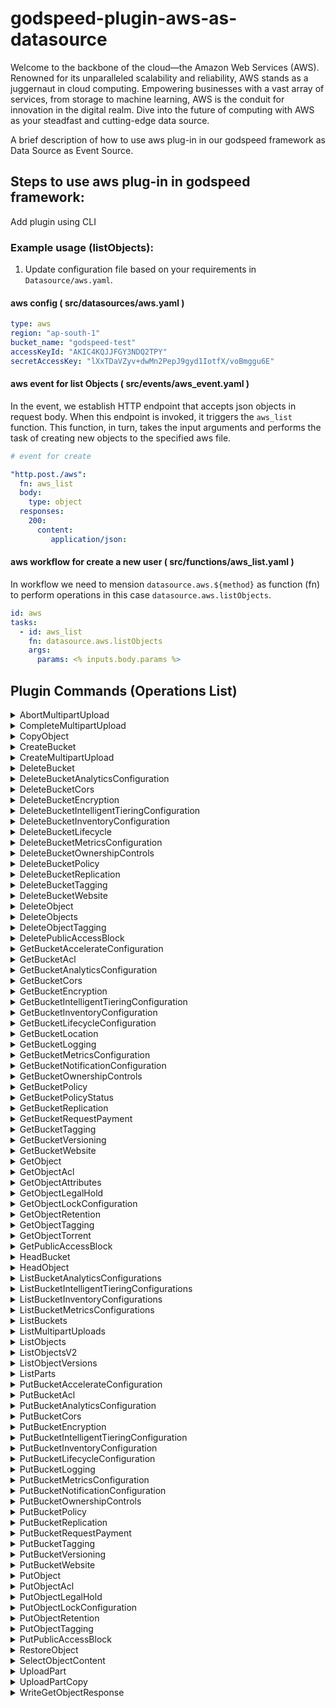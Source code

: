 
# godspeed-plugin-aws-as-datasource

Welcome to the backbone of the cloud—the Amazon Web Services (AWS). Renowned for its unparalleled scalability and reliability, AWS stands as a juggernaut in cloud computing. Empowering businesses with a vast array of services, from storage to machine learning, AWS is the conduit for innovation in the digital realm. Dive into the future of computing with AWS as your steadfast and cutting-edge data source.

A brief description of how to use aws plug-in in our godspeed framework as Data Source as Event Source. 

## Steps to use aws plug-in in godspeed framework:


Add plugin using CLI 

### Example usage (listObjects):

1. Update configuration file based on your requirements in `Datasource/aws.yaml`.
#### aws config ( src/datasources/aws.yaml )
```yaml
type: aws
region: "ap-south-1"
bucket_name: "godspeed-test"
accessKeyId: "AKIC4KQJJFGY3NDQ2TPY"
secretAccessKey: "lXxTDaVZyv+dwMn2PepJ9gyd1IotfX/voBmggu6E"


```



#### aws event for list Objects  ( src/events/aws_event.yaml )
In the event, we establish HTTP endpoint that accepts json objects in request body. When this endpoint is invoked, it triggers the `aws_list` function. This function, in turn, takes the  input arguments and performs the task of creating new objects to the specified aws file.
```yaml
# event for create

"http.post./aws":
  fn: aws_list
  body:
    type: object
  responses:
    200:
      content:
         application/json:

```
#### aws workflow for create a new user ( src/functions/aws_list.yaml )

In workflow we need to mension `datasource.aws.${method}` as function (fn) to perform operations in this case `datasource.aws.listObjects`.

```yaml
id: aws
tasks:
  - id: aws_list
    fn: datasource.aws.listObjects
    args:
      params: <% inputs.body.params %>

```

## Plugin Commands (Operations List)

<details>
<summary>
AbortMultipartUpload


</summary>
required params

   - Bucket
   - Key
   - UploadId

[Command API Reference](https://docs.aws.amazon.com/AWSJavaScriptSDK/v3/latest/clients/client-s3/classes/abortmultipartuploadcommand.html) / [Input](https://docs.aws.amazon.com/AWSJavaScriptSDK/v3/latest/clients/client-s3/interfaces/abortmultipartuploadcommandinput.html) / [Output](https://docs.aws.amazon.com/AWSJavaScriptSDK/v3/latest/clients/client-s3/interfaces/abortmultipartuploadcommandoutput.html)

</details>
<details>
<summary>
CompleteMultipartUpload
</summary>

required params

   - Bucket
   - Key
   - MultipartUpload
     - Parts

[Command API Reference](https://docs.aws.amazon.com/AWSJavaScriptSDK/v3/latest/clients/client-s3/classes/completemultipartuploadcommand.html) / [Input](https://docs.aws.amazon.com/AWSJavaScriptSDK/v3/latest/clients/client-s3/interfaces/completemultipartuploadcommandinput.html) / [Output](https://docs.aws.amazon.com/AWSJavaScriptSDK/v3/latest/clients/client-s3/interfaces/completemultipartuploadcommandoutput.html)

</details>
<details>
<summary>
CopyObject
</summary>

required params

   - Bucket
   - CopySource
   - Key

[Command API Reference](https://docs.aws.amazon.com/AWSJavaScriptSDK/v3/latest/clients/client-s3/classes/copyobjectcommand.html) / [Input](https://docs.aws.amazon.com/AWSJavaScriptSDK/v3/latest/clients/client-s3/interfaces/copyobjectcommandinput.html) / [Output](https://docs.aws.amazon.com/AWSJavaScriptSDK/v3/latest/clients/client-s3/interfaces/copyobjectcommandoutput.html)

</details>
<details>
<summary>
CreateBucket
</summary>
required params

   - Bucket

[Command API Reference](https://docs.aws.amazon.com/AWSJavaScriptSDK/v3/latest/clients/client-s3/classes/createbucketcommand.html) / [Input](https://docs.aws.amazon.com/AWSJavaScriptSDK/v3/latest/clients/client-s3/interfaces/createbucketcommandinput.html) / [Output](https://docs.aws.amazon.com/AWSJavaScriptSDK/v3/latest/clients/client-s3/interfaces/createbucketcommandoutput.html)

</details>
<details>
<summary>
CreateMultipartUpload
</summary>
required params

   - Bucket
   - Key

[Command API Reference](https://docs.aws.amazon.com/AWSJavaScriptSDK/v3/latest/clients/client-s3/classes/createmultipartuploadcommand.html) / [Input](https://docs.aws.amazon.com/AWSJavaScriptSDK/v3/latest/clients/client-s3/interfaces/createmultipartuploadcommandinput.html) / [Output](https://docs.aws.amazon.com/AWSJavaScriptSDK/v3/latest/clients/client-s3/interfaces/createmultipartuploadcommandoutput.html)

</details>
<details>
<summary>
DeleteBucket
</summary>

required params

   - Bucket

[Command API Reference](https://docs.aws.amazon.com/AWSJavaScriptSDK/v3/latest/clients/client-s3/classes/deletebucketcommand.html) / [Input](https://docs.aws.amazon.com/AWSJavaScriptSDK/v3/latest/clients/client-s3/interfaces/deletebucketcommandinput.html) / [Output](https://docs.aws.amazon.com/AWSJavaScriptSDK/v3/latest/clients/client-s3/interfaces/deletebucketcommandoutput.html)

</details>
<details>
<summary>
DeleteBucketAnalyticsConfiguration
</summary>
required params

   - Bucket
   - Id

[Command API Reference](https://docs.aws.amazon.com/AWSJavaScriptSDK/v3/latest/clients/client-s3/classes/deletebucketanalyticsconfigurationcommand.html) / [Input](https://docs.aws.amazon.com/AWSJavaScriptSDK/v3/latest/clients/client-s3/interfaces/deletebucketanalyticsconfigurationcommandinput.html) / [Output](https://docs.aws.amazon.com/AWSJavaScriptSDK/v3/latest/clients/client-s3/interfaces/deletebucketanalyticsconfigurationcommandoutput.html)

</details>
<details>
<summary>
DeleteBucketCors
</summary>

required params

   - Bucket

[Command API Reference](https://docs.aws.amazon.com/AWSJavaScriptSDK/v3/latest/clients/client-s3/classes/deletebucketcorscommand.html) / [Input](https://docs.aws.amazon.com/AWSJavaScriptSDK/v3/latest/clients/client-s3/interfaces/deletebucketcorscommandinput.html) / [Output](https://docs.aws.amazon.com/AWSJavaScriptSDK/v3/latest/clients/client-s3/interfaces/deletebucketcorscommandoutput.html)

</details>
<details>
<summary>
DeleteBucketEncryption
</summary>


required params

   - Bucket


[Command API Reference](https://docs.aws.amazon.com/AWSJavaScriptSDK/v3/latest/clients/client-s3/classes/deletebucketencryptioncommand.html) / [Input](https://docs.aws.amazon.com/AWSJavaScriptSDK/v3/latest/clients/client-s3/interfaces/deletebucketencryptioncommandinput.html) / [Output](https://docs.aws.amazon.com/AWSJavaScriptSDK/v3/latest/clients/client-s3/interfaces/deletebucketencryptioncommandoutput.html)

</details>
<details>
<summary>
DeleteBucketIntelligentTieringConfiguration
</summary>
required params

   - Bucket
   - Id

[Command API Reference](https://docs.aws.amazon.com/AWSJavaScriptSDK/v3/latest/clients/client-s3/classes/deletebucketintelligenttieringconfigurationcommand.html) / [Input](https://docs.aws.amazon.com/AWSJavaScriptSDK/v3/latest/clients/client-s3/interfaces/deletebucketintelligenttieringconfigurationcommandinput.html) / [Output](https://docs.aws.amazon.com/AWSJavaScriptSDK/v3/latest/clients/client-s3/interfaces/deletebucketintelligenttieringconfigurationcommandoutput.html)

</details>
<details>
<summary>
DeleteBucketInventoryConfiguration
</summary>
required params

   - Bucket
   - Id

[Command API Reference](https://docs.aws.amazon.com/AWSJavaScriptSDK/v3/latest/clients/client-s3/classes/deletebucketinventoryconfigurationcommand.html) / [Input](https://docs.aws.amazon.com/AWSJavaScriptSDK/v3/latest/clients/client-s3/interfaces/deletebucketinventoryconfigurationcommandinput.html) / [Output](https://docs.aws.amazon.com/AWSJavaScriptSDK/v3/latest/clients/client-s3/interfaces/deletebucketinventoryconfigurationcommandoutput.html)

</details>
<details>
<summary>
DeleteBucketLifecycle
</summary>
required params

   - Bucket


[Command API Reference](https://docs.aws.amazon.com/AWSJavaScriptSDK/v3/latest/clients/client-s3/classes/deletebucketlifecyclecommand.html) / [Input](https://docs.aws.amazon.com/AWSJavaScriptSDK/v3/latest/clients/client-s3/interfaces/deletebucketlifecyclecommandinput.html) / [Output](https://docs.aws.amazon.com/AWSJavaScriptSDK/v3/latest/clients/client-s3/interfaces/deletebucketlifecyclecommandoutput.html)

</details>
<details>
<summary>
DeleteBucketMetricsConfiguration
</summary>
required params

   - Bucket
   - Id

[Command API Reference](https://docs.aws.amazon.com/AWSJavaScriptSDK/v3/latest/clients/client-s3/classes/deletebucketmetricsconfigurationcommand.html) / [Input](https://docs.aws.amazon.com/AWSJavaScriptSDK/v3/latest/clients/client-s3/interfaces/deletebucketmetricsconfigurationcommandinput.html) / [Output](https://docs.aws.amazon.com/AWSJavaScriptSDK/v3/latest/clients/client-s3/interfaces/deletebucketmetricsconfigurationcommandoutput.html)

</details>
<details>
<summary>
DeleteBucketOwnershipControls
</summary>
required params

   - Bucket

[Command API Reference](https://docs.aws.amazon.com/AWSJavaScriptSDK/v3/latest/clients/client-s3/classes/deletebucketownershipcontrolscommand.html) / [Input](https://docs.aws.amazon.com/AWSJavaScriptSDK/v3/latest/clients/client-s3/interfaces/deletebucketownershipcontrolscommandinput.html) / [Output](https://docs.aws.amazon.com/AWSJavaScriptSDK/v3/latest/clients/client-s3/interfaces/deletebucketownershipcontrolscommandoutput.html)

</details>
<details>
<summary>
DeleteBucketPolicy
</summary>
required params

   - Bucket

[Command API Reference](https://docs.aws.amazon.com/AWSJavaScriptSDK/v3/latest/clients/client-s3/classes/deletebucketpolicycommand.html) / [Input](https://docs.aws.amazon.com/AWSJavaScriptSDK/v3/latest/clients/client-s3/interfaces/deletebucketpolicycommandinput.html) / [Output](https://docs.aws.amazon.com/AWSJavaScriptSDK/v3/latest/clients/client-s3/interfaces/deletebucketpolicycommandoutput.html)

</details>
<details>
<summary>
DeleteBucketReplication
</summary>
required params

   - Bucket

[Command API Reference](https://docs.aws.amazon.com/AWSJavaScriptSDK/v3/latest/clients/client-s3/classes/deletebucketreplicationcommand.html) / [Input](https://docs.aws.amazon.com/AWSJavaScriptSDK/v3/latest/clients/client-s3/interfaces/deletebucketreplicationcommandinput.html) / [Output](https://docs.aws.amazon.com/AWSJavaScriptSDK/v3/latest/clients/client-s3/interfaces/deletebucketreplicationcommandoutput.html)

</details>
<details>
<summary>
DeleteBucketTagging
</summary>
required params

   - Bucket

[Command API Reference](https://docs.aws.amazon.com/AWSJavaScriptSDK/v3/latest/clients/client-s3/classes/deletebuckettaggingcommand.html) / [Input](https://docs.aws.amazon.com/AWSJavaScriptSDK/v3/latest/clients/client-s3/interfaces/deletebuckettaggingcommandinput.html) / [Output](https://docs.aws.amazon.com/AWSJavaScriptSDK/v3/latest/clients/client-s3/interfaces/deletebuckettaggingcommandoutput.html)

</details>
<details>
<summary>
DeleteBucketWebsite
</summary>
required params

   - Bucket

[Command API Reference](https://docs.aws.amazon.com/AWSJavaScriptSDK/v3/latest/clients/client-s3/classes/deletebucketwebsitecommand.html) / [Input](https://docs.aws.amazon.com/AWSJavaScriptSDK/v3/latest/clients/client-s3/interfaces/deletebucketwebsitecommandinput.html) / [Output](https://docs.aws.amazon.com/AWSJavaScriptSDK/v3/latest/clients/client-s3/interfaces/deletebucketwebsitecommandoutput.html)

</details>
<details>
<summary>
DeleteObject
</summary>

required params

- Bucket
- Key

[Command API Reference](https://docs.aws.amazon.com/AWSJavaScriptSDK/v3/latest/clients/client-s3/classes/deleteobjectcommand.html) / [Input](https://docs.aws.amazon.com/AWSJavaScriptSDK/v3/latest/clients/client-s3/interfaces/deleteobjectcommandinput.html) / [Output](https://docs.aws.amazon.com/AWSJavaScriptSDK/v3/latest/clients/client-s3/interfaces/deleteobjectcommandoutput.html)

</details>
<details>
<summary>
DeleteObjects
</summary>

require params

  - Bucket
  - Delete
      - Objects
      
[Command API Reference](https://docs.aws.amazon.com/AWSJavaScriptSDK/v3/latest/clients/client-s3/classes/deleteobjectscommand.html) / [Input](https://docs.aws.amazon.com/AWSJavaScriptSDK/v3/latest/clients/client-s3/interfaces/deleteobjectscommandinput.html) / [Output](https://docs.aws.amazon.com/AWSJavaScriptSDK/v3/latest/clients/client-s3/interfaces/deleteobjectscommandoutput.html)

</details>
<details>
<summary>
DeleteObjectTagging
</summary>

required params

- Bucket
- Key

[Command API Reference](https://docs.aws.amazon.com/AWSJavaScriptSDK/v3/latest/clients/client-s3/classes/deleteobjecttaggingcommand.html) / [Input](https://docs.aws.amazon.com/AWSJavaScriptSDK/v3/latest/clients/client-s3/interfaces/deleteobjecttaggingcommandinput.html) / [Output](https://docs.aws.amazon.com/AWSJavaScriptSDK/v3/latest/clients/client-s3/interfaces/deleteobjecttaggingcommandoutput.html)

</details>
<details>
<summary>
DeletePublicAccessBlock
</summary>
required params

   - Bucket

[Command API Reference](https://docs.aws.amazon.com/AWSJavaScriptSDK/v3/latest/clients/client-s3/classes/deletepublicaccessblockcommand.html) / [Input](https://docs.aws.amazon.com/AWSJavaScriptSDK/v3/latest/clients/client-s3/interfaces/deletepublicaccessblockcommandinput.html) / [Output](https://docs.aws.amazon.com/AWSJavaScriptSDK/v3/latest/clients/client-s3/interfaces/deletepublicaccessblockcommandoutput.html)

</details>
<details>
<summary>
GetBucketAccelerateConfiguration
</summary>
required params

   - Bucket

[Command API Reference](https://docs.aws.amazon.com/AWSJavaScriptSDK/v3/latest/clients/client-s3/classes/getbucketaccelerateconfigurationcommand.html) / [Input](https://docs.aws.amazon.com/AWSJavaScriptSDK/v3/latest/clients/client-s3/interfaces/getbucketaccelerateconfigurationcommandinput.html) / [Output](https://docs.aws.amazon.com/AWSJavaScriptSDK/v3/latest/clients/client-s3/interfaces/getbucketaccelerateconfigurationcommandoutput.html)

</details>
<details>
<summary>
GetBucketAcl
</summary>
required params

   - Bucket

[Command API Reference](https://docs.aws.amazon.com/AWSJavaScriptSDK/v3/latest/clients/client-s3/classes/getbucketaclcommand.html) / [Input](https://docs.aws.amazon.com/AWSJavaScriptSDK/v3/latest/clients/client-s3/interfaces/getbucketaclcommandinput.html) / [Output](https://docs.aws.amazon.com/AWSJavaScriptSDK/v3/latest/clients/client-s3/interfaces/getbucketaclcommandoutput.html)

</details>
<details>
<summary>
GetBucketAnalyticsConfiguration
</summary>

required params

- Bucket
- Id

[Command API Reference](https://docs.aws.amazon.com/AWSJavaScriptSDK/v3/latest/clients/client-s3/classes/getbucketanalyticsconfigurationcommand.html) / [Input](https://docs.aws.amazon.com/AWSJavaScriptSDK/v3/latest/clients/client-s3/interfaces/getbucketanalyticsconfigurationcommandinput.html) / [Output](https://docs.aws.amazon.com/AWSJavaScriptSDK/v3/latest/clients/client-s3/interfaces/getbucketanalyticsconfigurationcommandoutput.html)

</details>
<details>
<summary>
GetBucketCors
</summary>
required params

   - Bucket

[Command API Reference](https://docs.aws.amazon.com/AWSJavaScriptSDK/v3/latest/clients/client-s3/classes/getbucketcorscommand.html) / [Input](https://docs.aws.amazon.com/AWSJavaScriptSDK/v3/latest/clients/client-s3/interfaces/getbucketcorscommandinput.html) / [Output](https://docs.aws.amazon.com/AWSJavaScriptSDK/v3/latest/clients/client-s3/interfaces/getbucketcorscommandoutput.html)

</details>
<details>
<summary>
GetBucketEncryption
</summary>
required params

   - Bucket

[Command API Reference](https://docs.aws.amazon.com/AWSJavaScriptSDK/v3/latest/clients/client-s3/classes/getbucketencryptioncommand.html) / [Input](https://docs.aws.amazon.com/AWSJavaScriptSDK/v3/latest/clients/client-s3/interfaces/getbucketencryptioncommandinput.html) / [Output](https://docs.aws.amazon.com/AWSJavaScriptSDK/v3/latest/clients/client-s3/interfaces/getbucketencryptioncommandoutput.html)

</details>
<details>
<summary>
GetBucketIntelligentTieringConfiguration
</summary>

required params

- Bucket
- Id

[Command API Reference](https://docs.aws.amazon.com/AWSJavaScriptSDK/v3/latest/clients/client-s3/classes/getbucketintelligenttieringconfigurationcommand.html) / [Input](https://docs.aws.amazon.com/AWSJavaScriptSDK/v3/latest/clients/client-s3/interfaces/getbucketintelligenttieringconfigurationcommandinput.html) / [Output](https://docs.aws.amazon.com/AWSJavaScriptSDK/v3/latest/clients/client-s3/interfaces/getbucketintelligenttieringconfigurationcommandoutput.html)

</details>
<details>
<summary>
GetBucketInventoryConfiguration
</summary>
required params

- Bucket
- Key

[Command API Reference](https://docs.aws.amazon.com/AWSJavaScriptSDK/v3/latest/clients/client-s3/classes/getbucketinventoryconfigurationcommand.html) / [Input](https://docs.aws.amazon.com/AWSJavaScriptSDK/v3/latest/clients/client-s3/interfaces/getbucketinventoryconfigurationcommandinput.html) / [Output](https://docs.aws.amazon.com/AWSJavaScriptSDK/v3/latest/clients/client-s3/interfaces/getbucketinventoryconfigurationcommandoutput.html)

</details>
<details>
<summary>
GetBucketLifecycleConfiguration
</summary>

required params

- Bucket

[Command API Reference](https://docs.aws.amazon.com/AWSJavaScriptSDK/v3/latest/clients/client-s3/classes/getbucketlifecycleconfigurationcommand.html) / [Input](https://docs.aws.amazon.com/AWSJavaScriptSDK/v3/latest/clients/client-s3/interfaces/getbucketlifecycleconfigurationcommandinput.html) / [Output](https://docs.aws.amazon.com/AWSJavaScriptSDK/v3/latest/clients/client-s3/interfaces/getbucketlifecycleconfigurationcommandoutput.html)

</details>
<details>
<summary>
GetBucketLocation
</summary>
required params

- Bucket

[Command API Reference](https://docs.aws.amazon.com/AWSJavaScriptSDK/v3/latest/clients/client-s3/classes/getbucketlocationcommand.html) / [Input](https://docs.aws.amazon.com/AWSJavaScriptSDK/v3/latest/clients/client-s3/interfaces/getbucketlocationcommandinput.html) / [Output](https://docs.aws.amazon.com/AWSJavaScriptSDK/v3/latest/clients/client-s3/interfaces/getbucketlocationcommandoutput.html)

</details>
<details>
<summary>
GetBucketLogging
</summary>
required params

- Bucket

[Command API Reference](https://docs.aws.amazon.com/AWSJavaScriptSDK/v3/latest/clients/client-s3/classes/getbucketloggingcommand.html) / [Input](https://docs.aws.amazon.com/AWSJavaScriptSDK/v3/latest/clients/client-s3/interfaces/getbucketloggingcommandinput.html) / [Output](https://docs.aws.amazon.com/AWSJavaScriptSDK/v3/latest/clients/client-s3/interfaces/getbucketloggingcommandoutput.html)

</details>
<details>
<summary>
GetBucketMetricsConfiguration
</summary>
required params

- Bucket
- Id

[Command API Reference](https://docs.aws.amazon.com/AWSJavaScriptSDK/v3/latest/clients/client-s3/classes/getbucketmetricsconfigurationcommand.html) / [Input](https://docs.aws.amazon.com/AWSJavaScriptSDK/v3/latest/clients/client-s3/interfaces/getbucketmetricsconfigurationcommandinput.html) / [Output](https://docs.aws.amazon.com/AWSJavaScriptSDK/v3/latest/clients/client-s3/interfaces/getbucketmetricsconfigurationcommandoutput.html)

</details>
<details>
<summary>
GetBucketNotificationConfiguration
</summary>
required params

- Bucket
 
[Command API Reference](https://docs.aws.amazon.com/AWSJavaScriptSDK/v3/latest/clients/client-s3/classes/getbucketnotificationconfigurationcommand.html) / [Input](https://docs.aws.amazon.com/AWSJavaScriptSDK/v3/latest/clients/client-s3/interfaces/getbucketnotificationconfigurationcommandinput.html) / [Output](https://docs.aws.amazon.com/AWSJavaScriptSDK/v3/latest/clients/client-s3/interfaces/getbucketnotificationconfigurationcommandoutput.html)

</details>
<details>
<summary>
GetBucketOwnershipControls
</summary>
required params

- Bucket
 
[Command API Reference](https://docs.aws.amazon.com/AWSJavaScriptSDK/v3/latest/clients/client-s3/classes/getbucketownershipcontrolscommand.html) / [Input](https://docs.aws.amazon.com/AWSJavaScriptSDK/v3/latest/clients/client-s3/interfaces/getbucketownershipcontrolscommandinput.html) / [Output](https://docs.aws.amazon.com/AWSJavaScriptSDK/v3/latest/clients/client-s3/interfaces/getbucketownershipcontrolscommandoutput.html)

</details>
<details>
<summary>
GetBucketPolicy
</summary>
required params

- Bucket
 
[Command API Reference](https://docs.aws.amazon.com/AWSJavaScriptSDK/v3/latest/clients/client-s3/classes/getbucketpolicycommand.html) / [Input](https://docs.aws.amazon.com/AWSJavaScriptSDK/v3/latest/clients/client-s3/interfaces/getbucketpolicycommandinput.html) / [Output](https://docs.aws.amazon.com/AWSJavaScriptSDK/v3/latest/clients/client-s3/interfaces/getbucketpolicycommandoutput.html)

</details>
<details>
<summary>
GetBucketPolicyStatus
</summary>
required params

- Bucket
 
[Command API Reference](https://docs.aws.amazon.com/AWSJavaScriptSDK/v3/latest/clients/client-s3/classes/getbucketpolicystatuscommand.html) / [Input](https://docs.aws.amazon.com/AWSJavaScriptSDK/v3/latest/clients/client-s3/interfaces/getbucketpolicystatuscommandinput.html) / [Output](https://docs.aws.amazon.com/AWSJavaScriptSDK/v3/latest/clients/client-s3/interfaces/getbucketpolicystatuscommandoutput.html)

</details>
<details>
<summary>
GetBucketReplication
</summary>
required params

- Bucket
 
[Command API Reference](https://docs.aws.amazon.com/AWSJavaScriptSDK/v3/latest/clients/client-s3/classes/getbucketreplicationcommand.html) / [Input](https://docs.aws.amazon.com/AWSJavaScriptSDK/v3/latest/clients/client-s3/interfaces/getbucketreplicationcommandinput.html) / [Output](https://docs.aws.amazon.com/AWSJavaScriptSDK/v3/latest/clients/client-s3/interfaces/getbucketreplicationcommandoutput.html)

</details>
<details>
<summary>
GetBucketRequestPayment
</summary>
required params

- Bucket
 
[Command API Reference](https://docs.aws.amazon.com/AWSJavaScriptSDK/v3/latest/clients/client-s3/classes/getbucketrequestpaymentcommand.html) / [Input](https://docs.aws.amazon.com/AWSJavaScriptSDK/v3/latest/clients/client-s3/interfaces/getbucketrequestpaymentcommandinput.html) / [Output](https://docs.aws.amazon.com/AWSJavaScriptSDK/v3/latest/clients/client-s3/interfaces/getbucketrequestpaymentcommandoutput.html)

</details>
<details>
<summary>
GetBucketTagging
</summary>
required params

- Bucket
 
[Command API Reference](https://docs.aws.amazon.com/AWSJavaScriptSDK/v3/latest/clients/client-s3/classes/getbuckettaggingcommand.html) / [Input](https://docs.aws.amazon.com/AWSJavaScriptSDK/v3/latest/clients/client-s3/interfaces/getbuckettaggingcommandinput.html) / [Output](https://docs.aws.amazon.com/AWSJavaScriptSDK/v3/latest/clients/client-s3/interfaces/getbuckettaggingcommandoutput.html)

</details>
<details>
<summary>
GetBucketVersioning
</summary>
required params

- Bucket
 
[Command API Reference](https://docs.aws.amazon.com/AWSJavaScriptSDK/v3/latest/clients/client-s3/classes/getbucketversioningcommand.html) / [Input](https://docs.aws.amazon.com/AWSJavaScriptSDK/v3/latest/clients/client-s3/interfaces/getbucketversioningcommandinput.html) / [Output](https://docs.aws.amazon.com/AWSJavaScriptSDK/v3/latest/clients/client-s3/interfaces/getbucketversioningcommandoutput.html)

</details>
<details>
<summary>
GetBucketWebsite
</summary>
required params

- Bucket
 
[Command API Reference](https://docs.aws.amazon.com/AWSJavaScriptSDK/v3/latest/clients/client-s3/classes/getbucketwebsitecommand.html) / [Input](https://docs.aws.amazon.com/AWSJavaScriptSDK/v3/latest/clients/client-s3/interfaces/getbucketwebsitecommandinput.html) / [Output](https://docs.aws.amazon.com/AWSJavaScriptSDK/v3/latest/clients/client-s3/interfaces/getbucketwebsitecommandoutput.html)

</details>
<details>
<summary>
GetObject
</summary>
required params

   - Bucket
   - key

[Command API Reference](https://docs.aws.amazon.com/AWSJavaScriptSDK/v3/latest/clients/client-s3/classes/getobjectcommand.html) / [Input](https://docs.aws.amazon.com/AWSJavaScriptSDK/v3/latest/clients/client-s3/interfaces/getobjectcommandinput.html) / [Output](https://docs.aws.amazon.com/AWSJavaScriptSDK/v3/latest/clients/client-s3/interfaces/getobjectcommandoutput.html)

</details>
<details>
<summary>
GetObjectAcl
</summary>
required params

   - Bucket
   - key

[Command API Reference](https://docs.aws.amazon.com/AWSJavaScriptSDK/v3/latest/clients/client-s3/classes/getobjectaclcommand.html) / [Input](https://docs.aws.amazon.com/AWSJavaScriptSDK/v3/latest/clients/client-s3/interfaces/getobjectaclcommandinput.html) / [Output](https://docs.aws.amazon.com/AWSJavaScriptSDK/v3/latest/clients/client-s3/interfaces/getobjectaclcommandoutput.html)

</details>
<details>
<summary>
GetObjectAttributes
</summary>
required params

   - Bucket
   - key

[Command API Reference](https://docs.aws.amazon.com/AWSJavaScriptSDK/v3/latest/clients/client-s3/classes/getobjectattributescommand.html) / [Input](https://docs.aws.amazon.com/AWSJavaScriptSDK/v3/latest/clients/client-s3/interfaces/getobjectattributescommandinput.html) / [Output](https://docs.aws.amazon.com/AWSJavaScriptSDK/v3/latest/clients/client-s3/interfaces/getobjectattributescommandoutput.html)

</details>
<details>
<summary>
GetObjectLegalHold
</summary>
required params

   - Bucket
   - key

[Command API Reference](https://docs.aws.amazon.com/AWSJavaScriptSDK/v3/latest/clients/client-s3/classes/getobjectlegalholdcommand.html) / [Input](https://docs.aws.amazon.com/AWSJavaScriptSDK/v3/latest/clients/client-s3/interfaces/getobjectlegalholdcommandinput.html) / [Output](https://docs.aws.amazon.com/AWSJavaScriptSDK/v3/latest/clients/client-s3/interfaces/getobjectlegalholdcommandoutput.html)

</details>
<details>
<summary>
GetObjectLockConfiguration
</summary>
required params

   - Bucket
   - key

[Command API Reference](https://docs.aws.amazon.com/AWSJavaScriptSDK/v3/latest/clients/client-s3/classes/getobjectlockconfigurationcommand.html) / [Input](https://docs.aws.amazon.com/AWSJavaScriptSDK/v3/latest/clients/client-s3/interfaces/getobjectlockconfigurationcommandinput.html) / [Output](https://docs.aws.amazon.com/AWSJavaScriptSDK/v3/latest/clients/client-s3/interfaces/getobjectlockconfigurationcommandoutput.html)

</details>
<details>
<summary>
GetObjectRetention
</summary>
required params

   - Bucket
   - key

[Command API Reference](https://docs.aws.amazon.com/AWSJavaScriptSDK/v3/latest/clients/client-s3/classes/getobjectretentioncommand.html) / [Input](https://docs.aws.amazon.com/AWSJavaScriptSDK/v3/latest/clients/client-s3/interfaces/getobjectretentioncommandinput.html) / [Output](https://docs.aws.amazon.com/AWSJavaScriptSDK/v3/latest/clients/client-s3/interfaces/getobjectretentioncommandoutput.html)

</details>
<details>
<summary>
GetObjectTagging
</summary>
required params

   - Bucket
   - key

[Command API Reference](https://docs.aws.amazon.com/AWSJavaScriptSDK/v3/latest/clients/client-s3/classes/getobjecttaggingcommand.html) / [Input](https://docs.aws.amazon.com/AWSJavaScriptSDK/v3/latest/clients/client-s3/interfaces/getobjecttaggingcommandinput.html) / [Output](https://docs.aws.amazon.com/AWSJavaScriptSDK/v3/latest/clients/client-s3/interfaces/getobjecttaggingcommandoutput.html)

</details>
<details>
<summary>
GetObjectTorrent
</summary>
required params

   - Bucket
   - key

[Command API Reference](https://docs.aws.amazon.com/AWSJavaScriptSDK/v3/latest/clients/client-s3/classes/getobjecttorrentcommand.html) / [Input](https://docs.aws.amazon.com/AWSJavaScriptSDK/v3/latest/clients/client-s3/interfaces/getobjecttorrentcommandinput.html) / [Output](https://docs.aws.amazon.com/AWSJavaScriptSDK/v3/latest/clients/client-s3/interfaces/getobjecttorrentcommandoutput.html)

</details>
<details>
<summary>
GetPublicAccessBlock
</summary>
required params

   - Bucket

[Command API Reference](https://docs.aws.amazon.com/AWSJavaScriptSDK/v3/latest/clients/client-s3/classes/getpublicaccessblockcommand.html) / [Input](https://docs.aws.amazon.com/AWSJavaScriptSDK/v3/latest/clients/client-s3/interfaces/getpublicaccessblockcommandinput.html) / [Output](https://docs.aws.amazon.com/AWSJavaScriptSDK/v3/latest/clients/client-s3/interfaces/getpublicaccessblockcommandoutput.html)

</details>
<details>
<summary>
HeadBucket
</summary>
required params

   - Bucket


[Command API Reference](https://docs.aws.amazon.com/AWSJavaScriptSDK/v3/latest/clients/client-s3/classes/headbucketcommand.html) / [Input](https://docs.aws.amazon.com/AWSJavaScriptSDK/v3/latest/clients/client-s3/interfaces/headbucketcommandinput.html) / [Output](https://docs.aws.amazon.com/AWSJavaScriptSDK/v3/latest/clients/client-s3/interfaces/headbucketcommandoutput.html)

</details>
<details>
<summary>
HeadObject
</summary>
required params

   - Bucket


[Command API Reference](https://docs.aws.amazon.com/AWSJavaScriptSDK/v3/latest/clients/client-s3/classes/headobjectcommand.html) / [Input](https://docs.aws.amazon.com/AWSJavaScriptSDK/v3/latest/clients/client-s3/interfaces/headobjectcommandinput.html) / [Output](https://docs.aws.amazon.com/AWSJavaScriptSDK/v3/latest/clients/client-s3/interfaces/headobjectcommandoutput.html)

</details>
<details>
<summary>
ListBucketAnalyticsConfigurations
</summary>
required params

   - Bucket

[Command API Reference](https://docs.aws.amazon.com/AWSJavaScriptSDK/v3/latest/clients/client-s3/classes/listbucketanalyticsconfigurationscommand.html) / [Input](https://docs.aws.amazon.com/AWSJavaScriptSDK/v3/latest/clients/client-s3/interfaces/listbucketanalyticsconfigurationscommandinput.html) / [Output](https://docs.aws.amazon.com/AWSJavaScriptSDK/v3/latest/clients/client-s3/interfaces/listbucketanalyticsconfigurationscommandoutput.html)

</details>
<details>
<summary>
ListBucketIntelligentTieringConfigurations
</summary>
required params

   - Bucket

[Command API Reference](https://docs.aws.amazon.com/AWSJavaScriptSDK/v3/latest/clients/client-s3/classes/listbucketintelligenttieringconfigurationscommand.html) / [Input](https://docs.aws.amazon.com/AWSJavaScriptSDK/v3/latest/clients/client-s3/interfaces/listbucketintelligenttieringconfigurationscommandinput.html) / [Output](https://docs.aws.amazon.com/AWSJavaScriptSDK/v3/latest/clients/client-s3/interfaces/listbucketintelligenttieringconfigurationscommandoutput.html)

</details>
<details>
<summary>
ListBucketInventoryConfigurations
</summary>
required params

   - Bucket

[Command API Reference](https://docs.aws.amazon.com/AWSJavaScriptSDK/v3/latest/clients/client-s3/classes/listbucketinventoryconfigurationscommand.html) / [Input](https://docs.aws.amazon.com/AWSJavaScriptSDK/v3/latest/clients/client-s3/interfaces/listbucketinventoryconfigurationscommandinput.html) / [Output](https://docs.aws.amazon.com/AWSJavaScriptSDK/v3/latest/clients/client-s3/interfaces/listbucketinventoryconfigurationscommandoutput.html)

</details>
<details>
<summary>
ListBucketMetricsConfigurations
</summary>
required params

   - Bucket

[Command API Reference](https://docs.aws.amazon.com/AWSJavaScriptSDK/v3/latest/clients/client-s3/classes/listbucketmetricsconfigurationscommand.html) / [Input](https://docs.aws.amazon.com/AWSJavaScriptSDK/v3/latest/clients/client-s3/interfaces/listbucketmetricsconfigurationscommandinput.html) / [Output](https://docs.aws.amazon.com/AWSJavaScriptSDK/v3/latest/clients/client-s3/interfaces/listbucketmetricsconfigurationscommandoutput.html)

</details>
<details>
<summary>
ListBuckets
</summary>

required
- (No specific parameters)

[Command API Reference](https://docs.aws.amazon.com/AWSJavaScriptSDK/v3/latest/clients/client-s3/classes/listbucketscommand.html) / [Input](https://docs.aws.amazon.com/AWSJavaScriptSDK/v3/latest/clients/client-s3/interfaces/listbucketscommandinput.html) / [Output](https://docs.aws.amazon.com/AWSJavaScriptSDK/v3/latest/clients/client-s3/interfaces/listbucketscommandoutput.html)

</details>
<details>
<summary>
ListMultipartUploads
</summary>
required params

   - Bucket

[Command API Reference](https://docs.aws.amazon.com/AWSJavaScriptSDK/v3/latest/clients/client-s3/classes/listmultipartuploadscommand.html) / [Input](https://docs.aws.amazon.com/AWSJavaScriptSDK/v3/latest/clients/client-s3/interfaces/listmultipartuploadscommandinput.html) / [Output](https://docs.aws.amazon.com/AWSJavaScriptSDK/v3/latest/clients/client-s3/interfaces/listmultipartuploadscommandoutput.html)

</details>
<details>
<summary>
ListObjects
</summary>
required params

   - Bucket

[Command API Reference](https://docs.aws.amazon.com/AWSJavaScriptSDK/v3/latest/clients/client-s3/classes/listobjectscommand.html) / [Input](https://docs.aws.amazon.com/AWSJavaScriptSDK/v3/latest/clients/client-s3/interfaces/listobjectscommandinput.html) / [Output](https://docs.aws.amazon.com/AWSJavaScriptSDK/v3/latest/clients/client-s3/interfaces/listobjectscommandoutput.html)

</details>
<details>
<summary>
ListObjectsV2
</summary>
required params

   - Bucket

[Command API Reference](https://docs.aws.amazon.com/AWSJavaScriptSDK/v3/latest/clients/client-s3/classes/listobjectsv2command.html) / [Input](https://docs.aws.amazon.com/AWSJavaScriptSDK/v3/latest/clients/client-s3/interfaces/listobjectsv2commandinput.html) / [Output](https://docs.aws.amazon.com/AWSJavaScriptSDK/v3/latest/clients/client-s3/interfaces/listobjectsv2commandoutput.html)

</details>
<details>
<summary>
ListObjectVersions
</summary>
required params

   - Bucket

[Command API Reference](https://docs.aws.amazon.com/AWSJavaScriptSDK/v3/latest/clients/client-s3/classes/listobjectversionscommand.html) / [Input](https://docs.aws.amazon.com/AWSJavaScriptSDK/v3/latest/clients/client-s3/interfaces/listobjectversionscommandinput.html) / [Output](https://docs.aws.amazon.com/AWSJavaScriptSDK/v3/latest/clients/client-s3/interfaces/listobjectversionscommandoutput.html)

</details>
<details>
<summary>
ListParts
</summary>

required params

- Bucket
- Key
- UploadId

[Command API Reference](https://docs.aws.amazon.com/AWSJavaScriptSDK/v3/latest/clients/client-s3/classes/listpartscommand.html) / [Input](https://docs.aws.amazon.com/AWSJavaScriptSDK/v3/latest/clients/client-s3/interfaces/listpartscommandinput.html) / [Output](https://docs.aws.amazon.com/AWSJavaScriptSDK/v3/latest/clients/client-s3/interfaces/listpartscommandoutput.html)

</details>
<details>
<summary>
PutBucketAccelerateConfiguration
</summary>

required params

- Bucket
- AccelerateConfiguration
    - Status

[Command API Reference](https://docs.aws.amazon.com/AWSJavaScriptSDK/v3/latest/clients/client-s3/classes/putbucketaccelerateconfigurationcommand.html) / [Input](https://docs.aws.amazon.com/AWSJavaScriptSDK/v3/latest/clients/client-s3/interfaces/putbucketaccelerateconfigurationcommandinput.html) / [Output](https://docs.aws.amazon.com/AWSJavaScriptSDK/v3/latest/clients/client-s3/interfaces/putbucketaccelerateconfigurationcommandoutput.html)

</details>
<details>
<summary>
PutBucketAcl
</summary>

required params

- Bucket
- AccessControlPolicy
    - Grants
    - Owner

[Command API Reference](https://docs.aws.amazon.com/AWSJavaScriptSDK/v3/latest/clients/client-s3/classes/putbucketaclcommand.html) / [Input](https://docs.aws.amazon.com/AWSJavaScriptSDK/v3/latest/clients/client-s3/interfaces/putbucketaclcommandinput.html) / [Output](https://docs.aws.amazon.com/AWSJavaScriptSDK/v3/latest/clients/client-s3/interfaces/putbucketaclcommandoutput.html)

</details>
<details>
<summary>
PutBucketAnalyticsConfiguration
</summary>
required params

- Bucket
- Id
- AnalyticsConfiguration
    - StorageClassAnalysis


[Command API Reference](https://docs.aws.amazon.com/AWSJavaScriptSDK/v3/latest/clients/client-s3/classes/putbucketanalyticsconfigurationcommand.html) / [Input](https://docs.aws.amazon.com/AWSJavaScriptSDK/v3/latest/clients/client-s3/interfaces/putbucketanalyticsconfigurationcommandinput.html) / [Output](https://docs.aws.amazon.com/AWSJavaScriptSDK/v3/latest/clients/client-s3/interfaces/putbucketanalyticsconfigurationcommandoutput.html)

</details>
<details>
<summary>
PutBucketCors
</summary>
required params

- Bucket
- CORSConfiguration
    - CORSRules

[Command API Reference](https://docs.aws.amazon.com/AWSJavaScriptSDK/v3/latest/clients/client-s3/classes/putbucketcorscommand.html) / [Input](https://docs.aws.amazon.com/AWSJavaScriptSDK/v3/latest/clients/client-s3/interfaces/putbucketcorscommandinput.html) / [Output](https://docs.aws.amazon.com/AWSJavaScriptSDK/v3/latest/clients/client-s3/interfaces/putbucketcorscommandoutput.html)

</details>
<details>
<summary>
PutBucketEncryption
</summary>

required params 

- Bucket
- ServerSideEncryptionConfiguration
    - Rules

[Command API Reference](https://docs.aws.amazon.com/AWSJavaScriptSDK/v3/latest/clients/client-s3/classes/putbucketencryptioncommand.html) / [Input](https://docs.aws.amazon.com/AWSJavaScriptSDK/v3/latest/clients/client-s3/interfaces/putbucketencryptioncommandinput.html) / [Output](https://docs.aws.amazon.com/AWSJavaScriptSDK/v3/latest/clients/client-s3/interfaces/putbucketencryptioncommandoutput.html)

</details>
<details>
<summary>
PutBucketIntelligentTieringConfiguration
</summary>
required params

- Bucket
- IntelligentTieringId
- IntelligentTieringConfiguration
    - Status
    - Tierings
    - Days
    - AccessTier

[Command API Reference](https://docs.aws.amazon.com/AWSJavaScriptSDK/v3/latest/clients/client-s3/classes/putbucketintelligenttieringconfigurationcommand.html) / [Input](https://docs.aws.amazon.com/AWSJavaScriptSDK/v3/latest/clients/client-s3/interfaces/putbucketintelligenttieringconfigurationcommandinput.html) / [Output](https://docs.aws.amazon.com/AWSJavaScriptSDK/v3/latest/clients/client-s3/interfaces/putbucketintelligenttieringconfigurationcommandoutput.html)

</details>
<details>
<summary>
PutBucketInventoryConfiguration
</summary>

required params

- Bucket
- Id
- InventoryConfiguration
    - Destination
    - IsEnabled
    - Id
    - IncludedObjectVersions
    - Schedule
    - OptionalFields

[Command API Reference](https://docs.aws.amazon.com/AWSJavaScriptSDK/v3/latest/clients/client-s3/classes/putbucketinventoryconfigurationcommand.html) / [Input](https://docs.aws.amazon.com/AWSJavaScriptSDK/v3/latest/clients/client-s3/interfaces/putbucketinventoryconfigurationcommandinput.html) / [Output](https://docs.aws.amazon.com/AWSJavaScriptSDK/v3/latest/clients/client-s3/interfaces/putbucketinventoryconfigurationcommandoutput.html)

</details>
<details>
<summary>
PutBucketLifecycleConfiguration
</summary>

required params

- Bucket
- LifecycleConfiguration
    - Rules

[Command API Reference](https://docs.aws.amazon.com/AWSJavaScriptSDK/v3/latest/clients/client-s3/classes/putbucketlifecycleconfigurationcommand.html) / [Input](https://docs.aws.amazon.com/AWSJavaScriptSDK/v3/latest/clients/client-s3/interfaces/putbucketlifecycleconfigurationcommandinput.html) / [Output](https://docs.aws.amazon.com/AWSJavaScriptSDK/v3/latest/clients/client-s3/interfaces/putbucketlifecycleconfigurationcommandoutput.html)

</details>
<details>
<summary>
PutBucketLogging
</summary>
required params

- Bucket
- BucketLoggingStatus
    - LoggingEnabled
    - TargetBucket
    - TargetPrefix

[Command API Reference](https://docs.aws.amazon.com/AWSJavaScriptSDK/v3/latest/clients/client-s3/classes/putbucketloggingcommand.html) / [Input](https://docs.aws.amazon.com/AWSJavaScriptSDK/v3/latest/clients/client-s3/interfaces/putbucketloggingcommandinput.html) / [Output](https://docs.aws.amazon.com/AWSJavaScriptSDK/v3/latest/clients/client-s3/interfaces/putbucketloggingcommandoutput.html)

</details>
<details>
<summary>
PutBucketMetricsConfiguration
</summary>
required params

- Bucket
- Id
- MetricsConfiguration
    - Id
    - Filter
    - StorageClassAnalysis

[Command API Reference](https://docs.aws.amazon.com/AWSJavaScriptSDK/v3/latest/clients/client-s3/classes/putbucketmetricsconfigurationcommand.html) / [Input](https://docs.aws.amazon.com/AWSJavaScriptSDK/v3/latest/clients/client-s3/interfaces/putbucketmetricsconfigurationcommandinput.html) / [Output](https://docs.aws.amazon.com/AWSJavaScriptSDK/v3/latest/clients/client-s3/interfaces/putbucketmetricsconfigurationcommandoutput.html)

</details>
<details>
<summary>
PutBucketNotificationConfiguration
</summary>

required params

- Bucket
- NotificationConfiguration
    - LambdaFunctionConfigurations
    - QueueConfigurations
    - TopicConfigurations

[Command API Reference](https://docs.aws.amazon.com/AWSJavaScriptSDK/v3/latest/clients/client-s3/classes/putbucketnotificationconfigurationcommand.html) / [Input](https://docs.aws.amazon.com/AWSJavaScriptSDK/v3/latest/clients/client-s3/interfaces/putbucketnotificationconfigurationcommandinput.html) / [Output](https://docs.aws.amazon.com/AWSJavaScriptSDK/v3/latest/clients/client-s3/interfaces/putbucketnotificationconfigurationcommandoutput.html)

</details>
<details>
<summary>
PutBucketOwnershipControls
</summary>

requiredparams

- Bucket
- OwnershipControls
    - Rules

[Command API Reference](https://docs.aws.amazon.com/AWSJavaScriptSDK/v3/latest/clients/client-s3/classes/putbucketownershipcontrolscommand.html) / [Input](https://docs.aws.amazon.com/AWSJavaScriptSDK/v3/latest/clients/client-s3/interfaces/putbucketownershipcontrolscommandinput.html) / [Output](https://docs.aws.amazon.com/AWSJavaScriptSDK/v3/latest/clients/client-s3/interfaces/putbucketownershipcontrolscommandoutput.html)

</details>
<details>
<summary>
PutBucketPolicy
</summary>

required params

- Bucket
- Policy

[Command API Reference](https://docs.aws.amazon.com/AWSJavaScriptSDK/v3/latest/clients/client-s3/classes/putbucketpolicycommand.html) / [Input](https://docs.aws.amazon.com/AWSJavaScriptSDK/v3/latest/clients/client-s3/interfaces/putbucketpolicycommandinput.html) / [Output](https://docs.aws.amazon.com/AWSJavaScriptSDK/v3/latest/clients/client-s3/interfaces/putbucketpolicycommandoutput.html)

</details>
<details>
<summary>
PutBucketReplication
</summary>
required params

- Bucket
- ReplicationConfiguration
    - Role
    - Rules


[Command API Reference](https://docs.aws.amazon.com/AWSJavaScriptSDK/v3/latest/clients/client-s3/classes/putbucketreplicationcommand.html) / [Input](https://docs.aws.amazon.com/AWSJavaScriptSDK/v3/latest/clients/client-s3/interfaces/putbucketreplicationcommandinput.html) / [Output](https://docs.aws.amazon.com/AWSJavaScriptSDK/v3/latest/clients/client-s3/interfaces/putbucketreplicationcommandoutput.html)

</details>
<details>
<summary>
PutBucketRequestPayment
</summary>

required params

- Bucket
- RequestPaymentConfiguration
    - Payer

[Command API Reference](https://docs.aws.amazon.com/AWSJavaScriptSDK/v3/latest/clients/client-s3/classes/putbucketrequestpaymentcommand.html) / [Input](https://docs.aws.amazon.com/AWSJavaScriptSDK/v3/latest/clients/client-s3/interfaces/putbucketrequestpaymentcommandinput.html) / [Output](https://docs.aws.amazon.com/AWSJavaScriptSDK/v3/latest/clients/client-s3/interfaces/putbucketrequestpaymentcommandoutput.html)

</details>
<details>
<summary>
PutBucketTagging
</summary>

required params 

- Bucket
- Tagging

[Command API Reference](https://docs.aws.amazon.com/AWSJavaScriptSDK/v3/latest/clients/client-s3/classes/putbuckettaggingcommand.html) / [Input](https://docs.aws.amazon.com/AWSJavaScriptSDK/v3/latest/clients/client-s3/interfaces/putbuckettaggingcommandinput.html) / [Output](https://docs.aws.amazon.com/AWSJavaScriptSDK/v3/latest/clients/client-s3/interfaces/putbuckettaggingcommandoutput.html)

</details>
<details>
<summary>
PutBucketVersioning
</summary>

required params

- Bucket
- VersioningConfiguration
    - Status

[Command API Reference](https://docs.aws.amazon.com/AWSJavaScriptSDK/v3/latest/clients/client-s3/classes/putbucketversioningcommand.html) / [Input](https://docs.aws.amazon.com/AWSJavaScriptSDK/v3/latest/clients/client-s3/interfaces/putbucketversioningcommandinput.html) / [Output](https://docs.aws.amazon.com/AWSJavaScriptSDK/v3/latest/clients/client-s3/interfaces/putbucketversioningcommandoutput.html)

</details>
<details>
<summary>
PutBucketWebsite
</summary>

required params

- Bucket
- WebsiteConfiguration
    - ErrorDocument
    - IndexDocument
    - RedirectAllRequestsTo
    - RoutingRules

[Command API Reference](https://docs.aws.amazon.com/AWSJavaScriptSDK/v3/latest/clients/client-s3/classes/putbucketwebsitecommand.html) / [Input](https://docs.aws.amazon.com/AWSJavaScriptSDK/v3/latest/clients/client-s3/interfaces/putbucketwebsitecommandinput.html) / [Output](https://docs.aws.amazon.com/AWSJavaScriptSDK/v3/latest/clients/client-s3/interfaces/putbucketwebsitecommandoutput.html)

</details>
<details>
<summary>
PutObject
</summary>

required params

- Bucket
- Key
- Body

[Command API Reference](https://docs.aws.amazon.com/AWSJavaScriptSDK/v3/latest/clients/client-s3/classes/putobjectcommand.html) / [Input](https://docs.aws.amazon.com/AWSJavaScriptSDK/v3/latest/clients/client-s3/interfaces/putobjectcommandinput.html) / [Output](https://docs.aws.amazon.com/AWSJavaScriptSDK/v3/latest/clients/client-s3/interfaces/putobjectcommandoutput.html)

</details>
<details>
<summary>
PutObjectAcl
</summary>

required params
- Bucket
- Key
- AccessControlPolicy
    - Grants
    - Owner

[Command API Reference](https://docs.aws.amazon.com/AWSJavaScriptSDK/v3/latest/clients/client-s3/classes/putobjectaclcommand.html) / [Input](https://docs.aws.amazon.com/AWSJavaScriptSDK/v3/latest/clients/client-s3/interfaces/putobjectaclcommandinput.html) / [Output](https://docs.aws.amazon.com/AWSJavaScriptSDK/v3/latest/clients/client-s3/interfaces/putobjectaclcommandoutput.html)

</details>
<details>
<summary>
PutObjectLegalHold
</summary>
required params

- Bucket
- Key
- LegalHold
    - Status

[Command API Reference](https://docs.aws.amazon.com/AWSJavaScriptSDK/v3/latest/clients/client-s3/classes/putobjectlegalholdcommand.html) / [Input](https://docs.aws.amazon.com/AWSJavaScriptSDK/v3/latest/clients/client-s3/interfaces/putobjectlegalholdcommandinput.html) / [Output](https://docs.aws.amazon.com/AWSJavaScriptSDK/v3/latest/clients/client-s3/interfaces/putobjectlegalholdcommandoutput.html)

</details>
<details>
<summary>
PutObjectLockConfiguration
</summary>
required params

- Bucket
- Key
- ObjectLockConfiguration
    - ObjectLockEnabled
    - Rule

[Command API Reference](https://docs.aws.amazon.com/AWSJavaScriptSDK/v3/latest/clients/client-s3/classes/putobjectlockconfigurationcommand.html) / [Input](https://docs.aws.amazon.com/AWSJavaScriptSDK/v3/latest/clients/client-s3/interfaces/putobjectlockconfigurationcommandinput.html) / [Output](https://docs.aws.amazon.com/AWSJavaScriptSDK/v3/latest/clients/client-s3/interfaces/putobjectlockconfigurationcommandoutput.html)

</details>
<details>
<summary>
PutObjectRetention
</summary>
required params

- Bucket
- Key
- Retention
    - Mode
    - RetainUntilDate

[Command API Reference](https://docs.aws.amazon.com/AWSJavaScriptSDK/v3/latest/clients/client-s3/classes/putobjectretentioncommand.html) / [Input](https://docs.aws.amazon.com/AWSJavaScriptSDK/v3/latest/clients/client-s3/interfaces/putobjectretentioncommandinput.html) / [Output](https://docs.aws.amazon.com/AWSJavaScriptSDK/v3/latest/clients/client-s3/interfaces/putobjectretentioncommandoutput.html)

</details>
<details>
<summary>
PutObjectTagging
</summary>
required params

- Bucket
- Key
- Tagging

[Command API Reference](https://docs.aws.amazon.com/AWSJavaScriptSDK/v3/latest/clients/client-s3/classes/putobjecttaggingcommand.html) / [Input](https://docs.aws.amazon.com/AWSJavaScriptSDK/v3/latest/clients/client-s3/interfaces/putobjecttaggingcommandinput.html) / [Output](https://docs.aws.amazon.com/AWSJavaScriptSDK/v3/latest/clients/client-s3/interfaces/putobjecttaggingcommandoutput.html)

</details>
<details>
<summary>
PutPublicAccessBlock
</summary>
required params

- Bucket
- PublicAccessBlockConfiguration
    - BlockPublicAcls
    - BlockPublicPolicy
    - IgnorePublicAcls
    - RestrictPublicBuckets

[Command API Reference](https://docs.aws.amazon.com/AWSJavaScriptSDK/v3/latest/clients/client-s3/classes/putpublicaccessblockcommand.html) / [Input](https://docs.aws.amazon.com/AWSJavaScriptSDK/v3/latest/clients/client-s3/interfaces/putpublicaccessblockcommandinput.html) / [Output](https://docs.aws.amazon.com/AWSJavaScriptSDK/v3/latest/clients/client-s3/interfaces/putpublicaccessblockcommandoutput.html)

</details>
<details>
<summary>
RestoreObject
</summary>
required params

- Bucket
- Key
- RestoreRequest
    - Days

[Command API Reference](https://docs.aws.amazon.com/AWSJavaScriptSDK/v3/latest/clients/client-s3/classes/restoreobjectcommand.html) / [Input](https://docs.aws.amazon.com/AWSJavaScriptSDK/v3/latest/clients/client-s3/interfaces/restoreobjectcommandinput.html) / [Output](https://docs.aws.amazon.com/AWSJavaScriptSDK/v3/latest/clients/client-s3/interfaces/restoreobjectcommandoutput.html)

</details>
<details>
<summary>
SelectObjectContent
</summary>
required params

- Bucket
- Key
- Expression
- ExpressionType
- InputSerialization
- OutputSerialization

[Command API Reference](https://docs.aws.amazon.com/AWSJavaScriptSDK/v3/latest/clients/client-s3/classes/selectobjectcontentcommand.html) / [Input](https://docs.aws.amazon.com/AWSJavaScriptSDK/v3/latest/clients/client-s3/interfaces/selectobjectcontentcommandinput.html) / [Output](https://docs.aws.amazon.com/AWSJavaScriptSDK/v3/latest/clients/client-s3/interfaces/selectobjectcontentcommandoutput.html)

</details>
<details>
<summary>
UploadPart
</summary>

required params

- Bucket
- Key
- PartNumber
- UploadId
- Body

[Command API Reference](https://docs.aws.amazon.com/AWSJavaScriptSDK/v3/latest/clients/client-s3/classes/uploadpartcommand.html) / [Input](https://docs.aws.amazon.com/AWSJavaScriptSDK/v3/latest/clients/client-s3/interfaces/uploadpartcommandinput.html) / [Output](https://docs.aws.amazon.com/AWSJavaScriptSDK/v3/latest/clients/client-s3/interfaces/uploadpartcommandoutput.html)

</details>
<details>
<summary>
UploadPartCopy
</summary>

required params

    - Bucket
    - CopySource
    - CopySourceIfMatch
    - CopySourceIfModifiedSince
    - CopySourceIfNoneMatch
    - CopySourceIfUnmodifiedSince
    - CopySourceRange
    - Key
    - PartNumber
    - UploadId

[Command API Reference](https://docs.aws.amazon.com/AWSJavaScriptSDK/v3/latest/clients/client-s3/classes/uploadpartcopycommand.html) / [Input](https://docs.aws.amazon.com/AWSJavaScriptSDK/v3/latest/clients/client-s3/interfaces/uploadpartcopycommandinput.html) / [Output](https://docs.aws.amazon.com/AWSJavaScriptSDK/v3/latest/clients/client-s3/interfaces/uploadpartcopycommandoutput.html)

</details>
<details>
<summary>
WriteGetObjectResponse
</summary>
required params

- Bucket
- Key
- RequestRoute
- RequestToken
- StatusCode
- ResponseParameters
- ResponseHeaders
- ResponseBody
- PresignedUrl

[Command API Reference](https://docs.aws.amazon.com/AWSJavaScriptSDK/v3/latest/clients/client-s3/classes/writegetobjectresponsecommand.html) / [Input](https://docs.aws.amazon.com/AWSJavaScriptSDK/v3/latest/clients/client-s3/interfaces/writegetobjectresponsecommandinput.html) / [Output](https://docs.aws.amazon.com/AWSJavaScriptSDK/v3/latest/clients/client-s3/interfaces/writegetobjectresponsecommandoutput.html)

</details>

